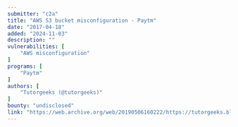 ```yaml
---
submitter: "c2a"
title: "AWS S3 bucket misconfiguration - Paytm"
date: "2017-04-18"
added: "2024-11-03"
description: ""
vulnerabilities: [
    "AWS misconfiguration"
]
programs: [
    "Paytm"
]
authors: [
    "Tutorgeeks (@tutorgeeks)"
]
bounty: "undisclosed"
link: "https://web.archive.org/web/20190506160222/https://tutorgeeks.blogspot.com/2017/04/aws-s3-bucket-misconfiguration.html"
---
```




